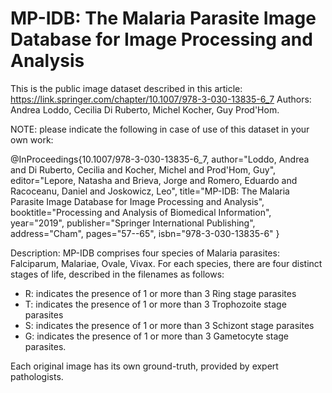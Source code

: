 # MP-IDB: The Malaria Parasite Image Database for Image Processing and Analysis
This is the public image dataset described in this article: https://link.springer.com/chapter/10.1007/978-3-030-13835-6_7
Authors: Andrea Loddo, Cecilia Di Ruberto, Michel Kocher, Guy Prod'Hom.

NOTE: please indicate the following in case of use of this dataset in your own work:

@InProceedings{10.1007/978-3-030-13835-6_7,
author="Loddo, Andrea
and Di Ruberto, Cecilia
and Kocher, Michel
and Prod'Hom, Guy",
editor="Lepore, Natasha
and Brieva, Jorge
and Romero, Eduardo
and Racoceanu, Daniel
and Joskowicz, Leo",
title="MP-IDB: The Malaria Parasite Image Database for Image Processing and Analysis",
booktitle="Processing and Analysis of Biomedical Information",
year="2019",
publisher="Springer International Publishing",
address="Cham",
pages="57--65",
isbn="978-3-030-13835-6"
}

Description: 
MP-IDB comprises four species of Malaria parasites: Falciparum, Malariae, Ovale, Vivax. 
For each species, there are four distinct stages of life, described in the filenames as follows:
- R: indicates the presence of 1 or more than 3 Ring stage parasites
- T: indicates the presence of 1 or more than 3 Trophozoite stage parasites
- S: indicates the presence of 1 or more than 3 Schizont stage parasites
- G: indicates the presence of 1 or more than 3 Gametocyte stage parasites.

Each original image has its own ground-truth, provided by expert pathologists.
